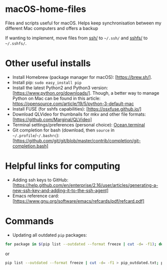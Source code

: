 # macOS-home-files
Files and scripts useful for macOS. Helps keep synchronisation between my different Mac computers and offers a backup

If wanting to implement, move files from [ssh/](ssh/) to `~/.ssh/` and [sshfs/](sshfs/) to `~/.sshfs/`.


# Other useful installs

- Install Homebrew (package manager for macOS): [https://brew.sh/].
- Install pip: `sudo easy_install pip`
- Install the latest Python2 and Python3 version: [https://www.python.org/downloads/]. Though, a better way to manage Python on Mac can be found in this article: https://opensource.com/article/19/5/python-3-default-mac
- Install FUSE (for sshfs capabilities): [https://osxfuse.github.io/]
- Download QLVideo for thumbnails for mkv and other file formats: [https://github.com/Marginal/QLVideo]
- Terminal settings/preferences (personal choice): [Ocean.terminal](./Ocean/terminal)
- Git completion for bash (download, then `source` in `~/.profile`/`~/.bashrc`): [https://github.com/git/git/blob/master/contrib/completion/git-completion.bash]


# Helpful links for computing

- Adding ssh keys to GitHub: [https://help.github.com/en/enterprise/2.16/user/articles/generating-a-new-ssh-key-and-adding-it-to-the-ssh-agent]
- Emacs reference card: [https://www.gnu.org/software/emacs/refcards/pdf/refcard.pdf]


# Commands

- Updating all outdated `pip` packages:
```bash
for package in $(pip list --outdated --format freeze | cut -d= -f1); do pip install --upgrade --user $package; done
```

or

```bash
pip list --outdated --format freeze | cut -d= -f1 > pip_outdated.txt; pip install --upgrade --user -r pip_outdated.txt; rm pip_outdated.txt
```